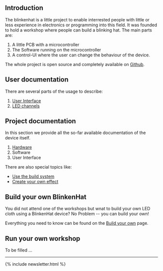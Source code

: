 ## Introduction

The blinkenhat is a little project to enable interrested people with little or less experience in electronics or programming into this field.
It was founded to hold a workshop where people can build a blinking hat.
The main parts are:
1. A little PCB with a microcontroller
2. The Software running on the microcontroller
3. A control-UI where the user can change the behaviour of the device.

The whole project is open source and completely available on [Github](https://github.com/Retardigrades/blinkenhat).

## User documentation

There are several parts of the usage to describe:
1. [User Interface](usage_user_interface)
2. [LED channels](usage_led_channels)

## Project documentation

In this section we provide all the so-far available documentation of the device itself.

1. [Hardware](hardware)
2. Software
3. User Interface

There are also special topics like:
* [Use the build system](dev_build_system)
* [Create your own effect](dev_create_effect)

## Build your own BlinkenHat

You did not attend one of the workshops but wnat to build your own LED cloth using a BlinkenHat device?
No Problem -- you can build your own!

Everything you need to know can be found on the [Build your own](build) page.

## Run your own workshop

To be filled ...

----

{% include newsletter.html %}
